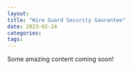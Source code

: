 ```yaml
---
layout:
title: "Wire Guard Security Gaurantee" 
date: 2023-02-24
categories:
tags:
---
```


Some amazing content coming soon!
